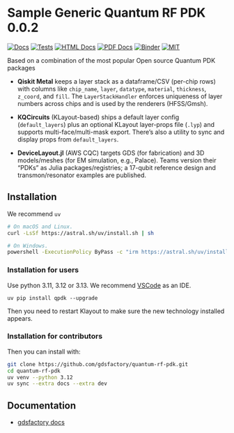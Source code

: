 # Sample Generic Quantum RF PDK 0.0.2

[![Docs](https://github.com/gdsfactory/quantum-rf-pdk/actions/workflows/pages.yml/badge.svg)](https://gdsfactory.github.io/quantum-rf-pdk/)
[![Tests](https://github.com/gdsfactory/quantum-rf-pdk/actions/workflows/test.yml/badge.svg)](https://github.com/gdsfactory/quantum-rf-pdk/actions/workflows/test.yml)
[![HTML Docs](https://img.shields.io/badge/📄_HTML-Docs-blue?style=flat)](https://gdsfactory.github.io/quantum-rf-pdk/)
[![PDF Docs](https://img.shields.io/badge/📄_PDF-Docs-blue?style=flat&logo=adobeacrobatreader)](https://gdsfactory.github.io/quantum-rf-pdk/qpdk-documentation.pdf)
[![Binder](https://mybinder.org/badge_logo.svg)](https://mybinder.org/v2/gh/gdsfactory/quantum-rf-pdk/HEAD)
[![MIT](https://img.shields.io/github/license/gdsfactory/quantum-rf-pdk)](https://choosealicense.com/licenses/mit/)


Based on a combination of the most popular Open source Quantum PDK packages

- **Qiskit Metal** keeps a layer stack as a dataframe/CSV (per-chip rows) with columns like `chip_name`, `layer`, `datatype`, `material`, `thickness`, `z_coord`, and `fill`. The `LayerStackHandler` enforces uniqueness of layer numbers across chips and is used by the renderers (HFSS/Gmsh).

- **KQCircuits** (KLayout-based) ships a default layer config (`default_layers`) plus an optional KLayout layer-props file (`.lyp`) and supports multi-face/multi-mask export. There’s also a utility to sync and display props from `default_layers`.

- **DeviceLayout.jl** (AWS CQC) targets GDS (for fabrication) and 3D models/meshes (for EM simulation, e.g., Palace). Teams version their “PDKs” as Julia packages/registries; a 17-qubit reference design and transmon/resonator examples are published.

## Installation

We recommend `uv`

```bash
# On macOS and Linux.
curl -LsSf https://astral.sh/uv/install.sh | sh
```

```bash
# On Windows.
powershell -ExecutionPolicy ByPass -c "irm https://astral.sh/uv/install.ps1 | iex"
```

### Installation for users

Use python 3.11, 3.12 or 3.13. We recommend [VSCode](https://code.visualstudio.com/) as an IDE.

```
uv pip install qpdk --upgrade
```

Then you need to restart Klayout to make sure the new technology installed appears.

### Installation for contributors


Then you can install with:

```bash
git clone https://github.com/gdsfactory/quantum-rf-pdk.git
cd quantum-rf-pdk
uv venv --python 3.12
uv sync --extra docs --extra dev
```

## Documentation

- [gdsfactory docs](https://gdsfactory.github.io/gdsfactory/)
